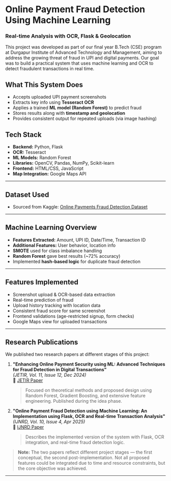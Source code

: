 # Online Payment Fraud Detection Using Machine Learning

### Real-time Analysis with OCR, Flask & Geolocation

This project was developed as part of our final year B.Tech (CSE) program at Durgapur Institute of Advanced Technology and Management, 
aiming to address the growing threat of fraud in UPI and digital payments. 
Our goal was to build a practical system that uses machine learning and OCR to detect fraudulent transactions in real time.

## What This System Does

- Accepts uploaded UPI payment screenshots
- Extracts key info using **Tesseract OCR**
- Applies a trained **ML model (Random Forest)** to predict fraud
- Stores results along with **timestamp and geolocation**
- Provides consistent output for repeated uploads (via image hashing)

## Tech Stack

- **Backend:** Python, Flask
- **OCR:** Tesseract
- **ML Models:** Random Forest
- **Libraries:** OpenCV, Pandas, NumPy, Scikit-learn
- **Frontend:** HTML/CSS, JavaScript
- **Map Integration:** Google Maps API

---

## Dataset Used

- Sourced from Kaggle: [Online Payments Fraud Detection Dataset](https://www.kaggle.com/datasets/rupakroy/online-payments-fraud-detection-dataset)

---

## Machine Learning Overview

- **Features Extracted:** Amount, UPI ID, Date/Time, Transaction ID
- **Additional Features:** User behavior, location info
- **SMOTE** used for class imbalance handling
- **Random Forest** gave best results (~72% accuracy)
- Implemented **hash-based logic** for duplicate fraud detection

---

## Features Implemented

- Screenshot upload & OCR-based data extraction
- Real-time prediction of fraud
- Upload history tracking with location data
- Consistent fraud score for same screenshot
- Frontend validations (age-restricted signup, form checks)
- Google Maps view for uploaded transactions

---

## Research Publications

We published two research papers at different stages of this project:

1. **"Enhancing Online Payment Security using ML: Advanced Techniques for Fraud Detection in Digital Transactions"**  
   *(JETIR, Vol. 11, Issue 12, Dec 2024)*  
   🔗 [JETIR Paper](https://www.jetir.org/view?paper=JETIR2412319)  
   > Focused on theoretical methods and proposed design using Random Forest, Gradient Boosting, and extensive feature engineering. Published during the idea phase.

2. **"Online Payment Fraud Detection using Machine Learning: An Implementation using Flask, OCR and Real-time Transaction Analysis"**  
   *(IJNRD, Vol. 10, Issue 4, Apr 2025)*  
   🔗 [IJNRD Paper](https://ijnrd.org/viewpaperforall.php?paper=IJNRD2504501)  
   > Describes the implemented version of the system with Flask, OCR integration, and real-time fraud detection logic.

> **Note:** The two papers reflect different project stages — the first conceptual, the second post-implementation. Not all proposed features could be integrated due to time and resource constraints, but the core objective was achieved.

---
